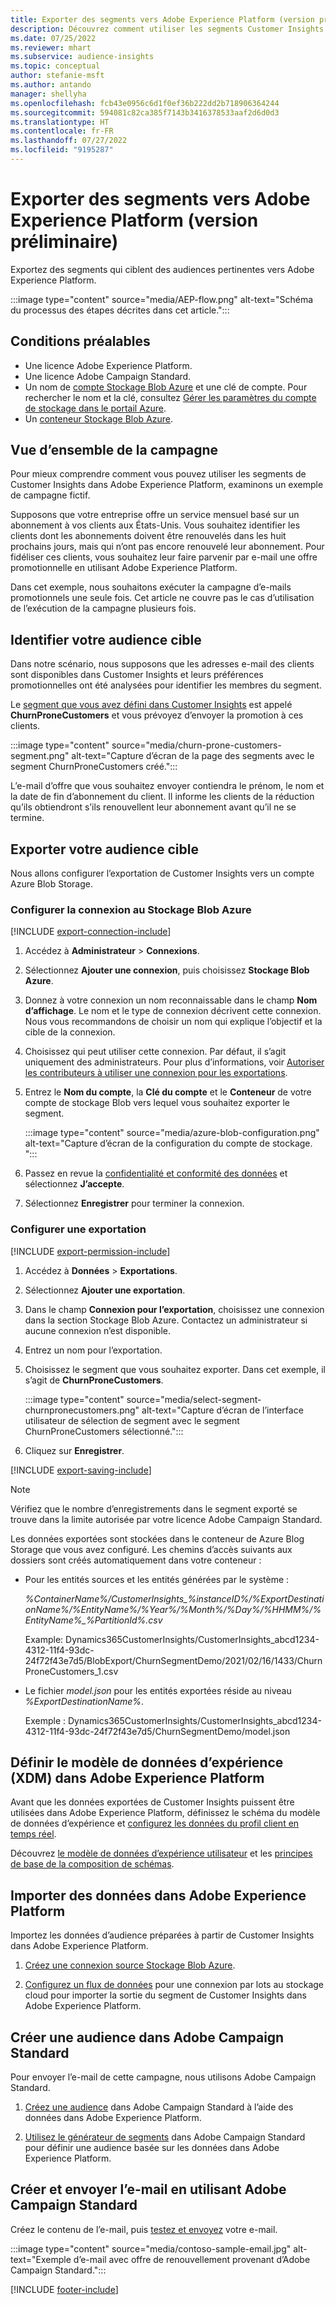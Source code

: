 ```yaml
---
title: Exporter des segments vers Adobe Experience Platform (version préliminaire)
description: Découvrez comment utiliser les segments Customer Insights dans Adobe Experience Platform.
ms.date: 07/25/2022
ms.reviewer: mhart
ms.subservice: audience-insights
ms.topic: conceptual
author: stefanie-msft
ms.author: antando
manager: shellyha
ms.openlocfilehash: fcb43e0956c6d1f0ef36b222dd2b718906364244
ms.sourcegitcommit: 594081c82ca385f7143b3416378533aaf2d6d0d3
ms.translationtype: HT
ms.contentlocale: fr-FR
ms.lasthandoff: 07/27/2022
ms.locfileid: "9195287"
---
```

# <a name="export-segments-to-adobe-experience-platform-preview"></a>Exporter des segments vers Adobe Experience Platform (version préliminaire)

Exportez des segments qui ciblent des audiences pertinentes vers Adobe Experience Platform.

:::image type="content" source="media/AEP-flow.png" alt-text="Schéma du processus des étapes décrites dans cet article.":::

## <a name="prerequisites"></a>Conditions préalables

- Une licence Adobe Experience Platform.
- Une licence Adobe Campaign Standard.
- Un nom de [compte Stockage Blob Azure](/azure/storage/blobs/create-data-lake-storage-account) et une clé de compte. Pour rechercher le nom et la clé, consultez [Gérer les paramètres du compte de stockage dans le portail Azure](/azure/storage/common/storage-account-manage).
- Un [conteneur Stockage Blob Azure](/azure/storage/blobs/storage-quickstart-blobs-portal#create-a-container).

## <a name="campaign-overview"></a>Vue d’ensemble de la campagne

Pour mieux comprendre comment vous pouvez utiliser les segments de Customer Insights dans Adobe Experience Platform, examinons un exemple de campagne fictif.

Supposons que votre entreprise offre un service mensuel basé sur un abonnement à vos clients aux États-Unis. Vous souhaitez identifier les clients dont les abonnements doivent être renouvelés dans les huit prochains jours, mais qui n’ont pas encore renouvelé leur abonnement. Pour fidéliser ces clients, vous souhaitez leur faire parvenir par e-mail une offre promotionnelle en utilisant Adobe Experience Platform.

Dans cet exemple, nous souhaitons exécuter la campagne d’e-mails promotionnels une seule fois. Cet article ne couvre pas le cas d’utilisation de l’exécution de la campagne plusieurs fois.

## <a name="identify-your-target-audience"></a>Identifier votre audience cible

Dans notre scénario, nous supposons que les adresses e-mail des clients sont disponibles dans Customer Insights et leurs préférences promotionnelles ont été analysées pour identifier les membres du segment.

Le [segment que vous avez défini dans Customer Insights](segments.md) est appelé **ChurnProneCustomers** et vous prévoyez d’envoyer la promotion à ces clients.

:::image type="content" source="media/churn-prone-customers-segment.png" alt-text="Capture d’écran de la page des segments avec le segment ChurnProneCustomers créé.":::

L’e-mail d’offre que vous souhaitez envoyer contiendra le prénom, le nom et la date de fin d’abonnement du client. Il informe les clients de la réduction qu’ils obtiendront s’ils renouvellent leur abonnement avant qu’il ne se termine.

## <a name="export-your-target-audience"></a>Exporter votre audience cible

Nous allons configurer l’exportation de Customer Insights vers un compte Azure Blob Storage.

### <a name="set-up-connection-to-azure-blob-storage"></a>Configurer la connexion au Stockage Blob Azure

[!INCLUDE [export-connection-include](includes/export-connection-admn.md)]

1. Accédez à **Administrateur** > **Connexions**.

1. Sélectionnez **Ajouter une connexion**, puis choisissez **Stockage Blob Azure**.

1. Donnez à votre connexion un nom reconnaissable dans le champ **Nom d’affichage**. Le nom et le type de connexion décrivent cette connexion. Nous vous recommandons de choisir un nom qui explique l’objectif et la cible de la connexion.

1. Choisissez qui peut utiliser cette connexion. Par défaut, il s’agit uniquement des administrateurs. Pour plus d’informations, voir [Autoriser les contributeurs à utiliser une connexion pour les exportations](connections.md#allow-contributors-to-use-a-connection-for-exports).

1. Entrez le **Nom du compte**, la **Clé du compte** et le **Conteneur** de votre compte de stockage Blob vers lequel vous souhaitez exporter le segment.  

   :::image type="content" source="media/azure-blob-configuration.png" alt-text="Capture d’écran de la configuration du compte de stockage. ":::

1. Passez en revue la [confidentialité et conformité des données](connections.md#data-privacy-and-compliance) et sélectionnez **J’accepte**.

1. Sélectionnez **Enregistrer** pour terminer la connexion.

### <a name="configure-an-export"></a>Configurer une exportation

[!INCLUDE [export-permission-include](includes/export-permission.md)]

1. Accédez à **Données** > **Exportations**.

1. Sélectionnez **Ajouter une exportation**.

1. Dans le champ **Connexion pour l’exportation**, choisissez une connexion dans la section Stockage Blob Azure. Contactez un administrateur si aucune connexion n’est disponible.

1. Entrez un nom pour l’exportation.

1. Choisissez le segment que vous souhaitez exporter. Dans cet exemple, il s’agit de **ChurnProneCustomers**.

   :::image type="content" source="media/select-segment-churnpronecustomers.png" alt-text="Capture d’écran de l’interface utilisateur de sélection de segment avec le segment ChurnProneCustomers sélectionné.":::

1. Cliquez sur **Enregistrer**.

[!INCLUDE [export-saving-include](includes/export-saving.md)]

> [!NOTE]
> Vérifiez que le nombre d’enregistrements dans le segment exporté se trouve dans la limite autorisée par votre licence Adobe Campaign Standard.

Les données exportées sont stockées dans le conteneur de Azure Blog Storage que vous avez configuré. Les chemins d’accès suivants aux dossiers sont créés automatiquement dans votre conteneur :

- Pour les entités sources et les entités générées par le système : 

  *%ContainerName%/CustomerInsights_%instanceID%/%ExportDestinationName%/%EntityName%/%Year%/%Month%/%Day%/%HHMM%/%EntityName%_%PartitionId%.csv*

  Example: Dynamics365CustomerInsights/CustomerInsights_abcd1234-4312-11f4-93dc-24f72f43e7d5/BlobExport/ChurnSegmentDemo/2021/02/16/1433/ChurnProneCustomers_1.csv

- Le fichier *model.json* pour les entités exportées réside au niveau *%ExportDestinationName%*.

  Exemple : Dynamics365CustomerInsights/CustomerInsights_abcd1234-4312-11f4-93dc-24f72f43e7d5/ChurnSegmentDemo/model.json

## <a name="define-experience-data-model-xdm-in-adobe-experience-platform"></a>Définir le modèle de données d’expérience (XDM) dans Adobe Experience Platform

Avant que les données exportées de Customer Insights puissent être utilisées dans Adobe Experience Platform, définissez le schéma du modèle de données d’expérience et [configurez les données du profil client en temps réel](https://experienceleague.adobe.com/docs/experience-platform/profile/tutorials/dataset-configuration.html#tutorials).

Découvrez [le modèle de données d’expérience utilisateur](https://experienceleague.adobe.com/docs/experience-platform/xdm/home.html) et les [principes de base de la composition de schémas](https://experienceleague.adobe.com/docs/experience-platform/xdm/schema/composition.html#schema).

## <a name="import-data-into-adobe-experience-platform"></a>Importer des données dans Adobe Experience Platform

Importez les données d’audience préparées à partir de Customer Insights dans Adobe Experience Platform.

1. [Créez une connexion source Stockage Blob Azure](https://experienceleague.adobe.com/docs/experience-platform/sources/ui-tutorials/create/cloud-storage/blob.html#getting-started).

1. [Configurez un flux de données](https://experienceleague.adobe.com/docs/experience-platform/sources/ui-tutorials/dataflow/cloud-storage.html#ui-tutorials) pour une connexion par lots au stockage cloud pour importer la sortie du segment de Customer Insights dans Adobe Experience Platform.

## <a name="create-an-audience-in-adobe-campaign-standard"></a>Créer une audience dans Adobe Campaign Standard

Pour envoyer l’e-mail de cette campagne, nous utilisons Adobe Campaign Standard.

1. [Créez une audience](https://experienceleague.adobe.com/docs/campaign-standard/using/profiles-and-audiences/get-started-profiles-and-audiences.html#permission) dans Adobe Campaign Standard à l’aide des données dans Adobe Experience Platform.

1. [Utilisez le générateur de segments](https://experienceleague.adobe.com/docs/campaign-standard/using/integrating-with-adobe-cloud/adobe-experience-platform/audience-destinations/aep-using-segment-builder.html) dans Adobe Campaign Standard pour définir une audience basée sur les données dans Adobe Experience Platform.

## <a name="create-and-send-the-email-using-adobe-campaign-standard"></a>Créer et envoyer l’e-mail en utilisant Adobe Campaign Standard

Créez le contenu de l’e-mail, puis [testez et envoyez](https://experienceleague.adobe.com/docs/campaign-standard/using/testing-and-sending/get-started-sending-messages.html#preparing-and-testing-messages) votre e-mail.

:::image type="content" source="media/contoso-sample-email.jpg" alt-text="Exemple d’e-mail avec offre de renouvellement provenant d’Adobe Campaign Standard.":::

[!INCLUDE [footer-include](includes/footer-banner.md)]

